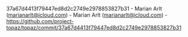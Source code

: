 37a67d4413f79447ed8d2c2749e2978853827b31 - Marian Arlt (marianarlt@icloud.com) - Marian Arlt (marianarlt@icloud.com) - https://github.com/project-topaz/topaz/commit/37a67d4413f79447ed8d2c2749e2978853827b31
